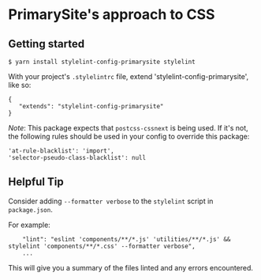 # PrimarySite's approach to CSS

## Getting started

    $ yarn install stylelint-config-primarysite stylelint

With your project's `.stylelintrc` file, extend 'stylelint-config-primarysite',
like so:

    {
       "extends": "stylelint-config-primarysite"
    }

*Note*: This package expects that `postcss-cssnext` is being used. If it's not,
the following rules should be used in your config to override this package:

    'at-rule-blacklist': 'import',
    'selector-pseudo-class-blacklist': null

## Helpful Tip

Consider adding `--formatter verbose` to the `stylelint` script in `package.json`.

For example:
```
    "lint": "eslint 'components/**/*.js' 'utilities/**/*.js' && stylelint 'components/**/*.css' --formatter verbose",
    ...
```

This will give you a summary of the files linted and any errors encountered.
